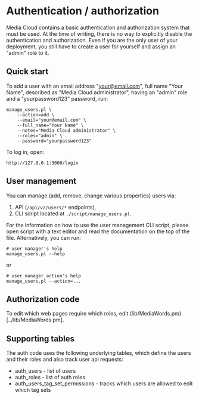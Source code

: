 Authentication / authorization
==============================

Media Cloud contains a basic authentication and authorization system that must be used. At the time of writing, there is no way to explicitly disable the authentication and authorization. Even if you are the only user of your deployment, you still have to create a user for yourself and assign an "admin" role to it.

Quick start
-----------

To add a user with an email address "your@email.com", full name "Your Name",
described as "Media Cloud administrator", having an "admin" role and a
"yourpassword123" password, run:

    manage_users.pl \
        --action=add \
        --email="your@email.com" \
        --full_name="Your Name" \
        --notes="Media Cloud administrator" \
        --roles="admin" \
        --password="yourpassword123"

To log in, open:

    http://127.0.0.1:3000/login


User management
---------------

You can manage (add, remove, change various properties) users via:

1. API (`/api/v2/users/*` endpoints),
2. CLI script located at `./script/manage_users.pl`.

For the information on how to use the user management CLI script, please
open script with a text editor and read the documentation on the top of the
file. Alternatively, you can run:

    # user manager's help
    manage_users.pl --help

or

    # user manager action's help
    manage_users.pl --action=...

Authorization code
-------------------

To edit which web pages require which roles, edit (lib/MediaWords.pm)[../lib/MediaWords.pm].

Supporting tables
-----------------

The auth code uses the following underlying tables, which define the users and their roles and also track user
api requests:

* auth_users - list of users
* auth_roles - list of auth roles
* auth_users_tag_set_permissions - tracks which users are allowed to edit which tag sets
